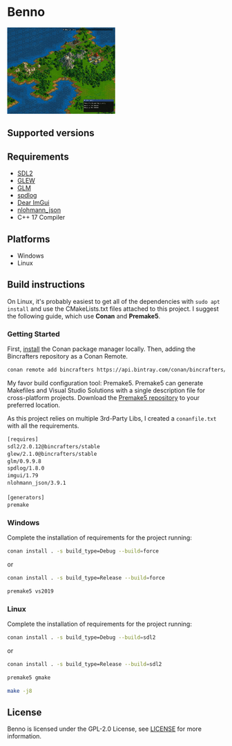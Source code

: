 # Benno

<img src="https://github.com/stwe/Benno/blob/master/Benno/res/devLog/20112020.png" width="250" height="200" />

## Supported versions



## Requirements

- [SDL2](https://www.libsdl.org/download-2.0.php)
- [GLEW](http://glew.sourceforge.net/)
- [GLM](https://glm.g-truc.net/0.9.9/index.html)
- [spdlog](https://github.com/gabime/spdlog)
- [Dear ImGui](https://github.com/ocornut/imgui)
- [nlohmann_json](https://github.com/nlohmann/json)
- C++ 17 Compiler

## Platforms

- Windows
- Linux

## Build instructions

On Linux, it's probably easiest to get all of the dependencies with `sudo apt install` and use the CMakeLists.txt files attached to this project. I suggest the following guide, which use **Conan** and **Premake5**.

### Getting Started

First, [install](https://docs.conan.io/en/latest/installation.html) the Conan package manager locally. Then, adding the Bincrafters repository as a Conan Remote.

```bash
conan remote add bincrafters https://api.bintray.com/conan/bincrafters/public-conan
```

My favor build configuration tool: Premake5. Premake5 can generate Makefiles and Visual Studio Solutions with a single description file for cross-platform projects. Download the [Premake5 repository](https://premake.github.io/download.html) to your preferred location.

As this project relies on multiple 3rd-Party Libs, I created a `conanfile.txt` with all the requirements.

```txt
[requires]
sdl2/2.0.12@bincrafters/stable
glew/2.1.0@bincrafters/stable
glm/0.9.9.8
spdlog/1.8.0
imgui/1.79
nlohmann_json/3.9.1

[generators]
premake
```

### Windows

Complete the installation of requirements for the project running:

```bash
conan install . -s build_type=Debug --build=force
```

or

```bash
conan install . -s build_type=Release --build=force
```

```bash
premake5 vs2019
```

### Linux

Complete the installation of requirements for the project running:

```bash
conan install . -s build_type=Debug --build=sdl2
```

or

```bash
conan install . -s build_type=Release --build=sdl2
```

```bash
premake5 gmake
```

```bash
make -j8
```

## License

Benno is licensed under the GPL-2.0 License, see [LICENSE](https://github.com/stwe/Benno/blob/master/LICENSE) for more information.
